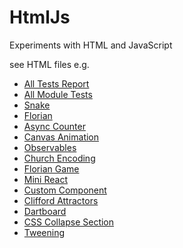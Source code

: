 # HtmlJs
Experiments with HTML and JavaScript

see HTML files e.g.
- [All Tests Report](https://dierk.github.io/HtmlJs/allTests.html)
- [All Module Tests](https://dierk.github.io/HtmlJs/allModuleTests.html)
- [Snake](https://dierk.github.io/HtmlJs/snake/snake.html)
- [Florian](https://dierk.github.io/HtmlJs/florian/Snake.html)
- [Async Counter](https://dierk.github.io/HtmlJs/asyncCounter.html)
- [Canvas Animation](https://dierk.github.io/HtmlJs/canvasAnimation.html)
- [Observables](https://dierk.github.io/HtmlJs/observable/View.html)
- [Church Encoding](https://dierk.github.io/HtmlJs/church/View.html)
- [Florian Game](https://dierk.github.io/HtmlJs/florian.html)
- [Mini React](https://dierk.github.io/HtmlJs/Mini.html)
- [Custom Component](https://dierk.github.io/HtmlJs/gauge/View.html)
- [Clifford Attractors](https://dierk.github.io/HtmlJs/concept/View.html)
- [Dartboard](https://dierk.github.io/HtmlJs/dartboard/View.html)
- [CSS Collapse Section](https://dierk.github.io/HtmlJs/TryCollapse.html)
- [Tweening](https://dierk.github.io/tween/View.html)
